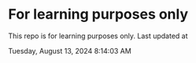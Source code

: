# For learning purposes only
This repo is for learning purposes only.
Last updated at

Tuesday, August 13, 2024 8:14:03 AM

